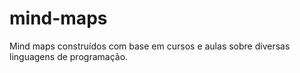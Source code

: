 # mind-maps
Mind maps construídos com base em cursos e aulas sobre diversas linguagens de programação. 
